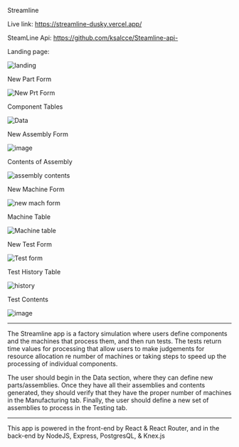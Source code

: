 Streamline

Live link: https://streamline-dusky.vercel.app/

SteamLine Api: https://github.com/ksalcce/Steamline-api-


Landing page:

![landing](https://user-images.githubusercontent.com/52943441/87214620-4990e080-c2fc-11ea-856f-989d4dc3dc6d.png)


New Part Form

![New Prt Form](https://user-images.githubusercontent.com/52943441/87214662-ab514a80-c2fc-11ea-8962-50c0144b4fea.png)

Component Tables

![Data](https://user-images.githubusercontent.com/52943441/87214577-d0918900-c2fb-11ea-83de-46e5d7fc14b0.png)

New Assembly Form

![image](https://user-images.githubusercontent.com/52943441/87214651-94aaf380-c2fc-11ea-894b-3bdf332488f1.png)

Contents of Assembly

![assembly contents](https://user-images.githubusercontent.com/52943441/87214611-2f570280-c2fc-11ea-9d4f-1d51fbd406cc.png)

New Machine Form

![new mach form](https://user-images.githubusercontent.com/52943441/87214671-c4f29200-c2fc-11ea-8cf5-cd02531c294f.png)

Machine Table

![Machine table](https://user-images.githubusercontent.com/52943441/87214728-3d595300-c2fd-11ea-89b9-137147c13910.png)

New Test Form

![Test form](https://user-images.githubusercontent.com/52943441/87214677-ddfb4300-c2fc-11ea-80b0-c81a620d9c1d.png)

Test History Table

![history](https://user-images.githubusercontent.com/52943441/87214689-fbc8a800-c2fc-11ea-8dc2-26399f106aef.png)

Test Contents

![image](https://user-images.githubusercontent.com/52943441/87214700-0c791e00-c2fd-11ea-89ef-f260d431fe65.png)

_______________________________________

The Streamline app is a factory simulation where users define components and the machines that process them, and then run tests. The tests return time values for processing that allow users to make judgements for resource allocation re number of machines or taking steps to speed up the processing of individual components.

The user should begin in the Data section, where they can define new parts/assemblies. Once they have all their assemblies and contents generated, they should verify that they have the proper number of machines in the Manufacturing tab. Finally, the user should define a new set of assemblies to process in the Testing tab.

_______________________________________

This app is powered in the front-end by React & React Router, and in the back-end by NodeJS, Express, PostgresQL, & Knex.js
